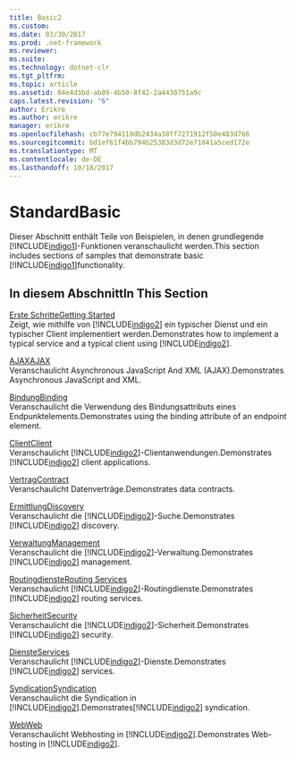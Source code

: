 ```yaml
---
title: Basic2
ms.custom: 
ms.date: 03/30/2017
ms.prod: .net-framework
ms.reviewer: 
ms.suite: 
ms.technology: dotnet-clr
ms.tgt_pltfrm: 
ms.topic: article
ms.assetid: 04e4d3bd-ab89-4b50-8f42-2a4430751a9c
caps.latest.revision: "6"
author: Erikre
ms.author: erikre
manager: erikre
ms.openlocfilehash: cb77e794119db2434a38ff7271912f50e483d766
ms.sourcegitcommit: bd1ef61f4bb794b25383d3d72e71041a5ced172e
ms.translationtype: MT
ms.contentlocale: de-DE
ms.lasthandoff: 10/18/2017
---
```

# <a name="basic"></a><span data-ttu-id="a5605-102">Standard</span><span class="sxs-lookup"><span data-stu-id="a5605-102">Basic</span></span>
<span data-ttu-id="a5605-103">Dieser Abschnitt enthält Teile von Beispielen, in denen grundlegende [!INCLUDE[indigo1](../../../../includes/indigo1-md.md)]-Funktionen veranschaulicht werden.</span><span class="sxs-lookup"><span data-stu-id="a5605-103">This section includes sections of samples that demonstrate basic [!INCLUDE[indigo1](../../../../includes/indigo1-md.md)]functionality.</span></span>  
  
## <a name="in-this-section"></a><span data-ttu-id="a5605-104">In diesem Abschnitt</span><span class="sxs-lookup"><span data-stu-id="a5605-104">In This Section</span></span>  
 [<span data-ttu-id="a5605-105">Erste Schritte</span><span class="sxs-lookup"><span data-stu-id="a5605-105">Getting Started</span></span>](../../../../docs/framework/wcf/samples/getting-started-sample.md)  
 <span data-ttu-id="a5605-106">Zeigt, wie mithilfe von [!INCLUDE[indigo2](../../../../includes/indigo2-md.md)] ein typischer Dienst und ein typischer Client implementiert werden.</span><span class="sxs-lookup"><span data-stu-id="a5605-106">Demonstrates how to implement a typical service and a typical client using [!INCLUDE[indigo2](../../../../includes/indigo2-md.md)].</span></span>  
  
 [<span data-ttu-id="a5605-107">AJAX</span><span class="sxs-lookup"><span data-stu-id="a5605-107">AJAX</span></span>](../../../../docs/framework/wcf/samples/ajax.md)  
 <span data-ttu-id="a5605-108">Veranschaulicht Asynchronous JavaScript And XML (AJAX).</span><span class="sxs-lookup"><span data-stu-id="a5605-108">Demonstrates Asynchronous JavaScript and XML.</span></span>  
  
 [<span data-ttu-id="a5605-109">Bindung</span><span class="sxs-lookup"><span data-stu-id="a5605-109">Binding</span></span>](../../../../docs/framework/wcf/samples/binding.md)  
 <span data-ttu-id="a5605-110">Veranschaulicht die Verwendung des Bindungsattributs eines Endpunktelements.</span><span class="sxs-lookup"><span data-stu-id="a5605-110">Demonstrates using the binding attribute of an endpoint element.</span></span>  
  
 [<span data-ttu-id="a5605-111">Client</span><span class="sxs-lookup"><span data-stu-id="a5605-111">Client</span></span>](../../../../docs/framework/wcf/samples/client.md)  
 <span data-ttu-id="a5605-112">Veranschaulicht [!INCLUDE[indigo2](../../../../includes/indigo2-md.md)]-Clientanwendungen.</span><span class="sxs-lookup"><span data-stu-id="a5605-112">Demonstrates [!INCLUDE[indigo2](../../../../includes/indigo2-md.md)] client applications.</span></span>  
  
 [<span data-ttu-id="a5605-113">Vertrag</span><span class="sxs-lookup"><span data-stu-id="a5605-113">Contract</span></span>](../../../../docs/framework/wcf/samples/contract.md)  
 <span data-ttu-id="a5605-114">Veranschaulicht Datenverträge.</span><span class="sxs-lookup"><span data-stu-id="a5605-114">Demonstrates data contracts.</span></span>  
  
 [<span data-ttu-id="a5605-115">Ermittlung</span><span class="sxs-lookup"><span data-stu-id="a5605-115">Discovery</span></span>](../../../../docs/framework/wcf/samples/discovery-samples.md)  
 <span data-ttu-id="a5605-116">Veranschaulicht die [!INCLUDE[indigo2](../../../../includes/indigo2-md.md)]-Suche.</span><span class="sxs-lookup"><span data-stu-id="a5605-116">Demonstrates [!INCLUDE[indigo2](../../../../includes/indigo2-md.md)] discovery.</span></span>  
  
 [<span data-ttu-id="a5605-117">Verwaltung</span><span class="sxs-lookup"><span data-stu-id="a5605-117">Management</span></span>](../../../../docs/framework/wcf/samples/management.md)  
 <span data-ttu-id="a5605-118">Veranschaulicht die [!INCLUDE[indigo2](../../../../includes/indigo2-md.md)]-Verwaltung.</span><span class="sxs-lookup"><span data-stu-id="a5605-118">Demonstrates [!INCLUDE[indigo2](../../../../includes/indigo2-md.md)] management.</span></span>  
  
 [<span data-ttu-id="a5605-119">Routingdienste</span><span class="sxs-lookup"><span data-stu-id="a5605-119">Routing Services</span></span>](../../../../docs/framework/wcf/samples/routing-services.md)  
 <span data-ttu-id="a5605-120">Veranschaulicht [!INCLUDE[indigo2](../../../../includes/indigo2-md.md)]-Routingdienste.</span><span class="sxs-lookup"><span data-stu-id="a5605-120">Demonstrates [!INCLUDE[indigo2](../../../../includes/indigo2-md.md)] routing services.</span></span>  
  
 [<span data-ttu-id="a5605-121">Sicherheit</span><span class="sxs-lookup"><span data-stu-id="a5605-121">Security</span></span>](../../../../docs/framework/wcf/samples/security-in-wcf.md)  
 <span data-ttu-id="a5605-122">Veranschaulicht die [!INCLUDE[indigo2](../../../../includes/indigo2-md.md)]-Sicherheit.</span><span class="sxs-lookup"><span data-stu-id="a5605-122">Demonstrates [!INCLUDE[indigo2](../../../../includes/indigo2-md.md)] security.</span></span>  
  
 [<span data-ttu-id="a5605-123">Dienste</span><span class="sxs-lookup"><span data-stu-id="a5605-123">Services</span></span>](../../../../docs/framework/wcf/samples/services.md)  
 <span data-ttu-id="a5605-124">Veranschaulicht [!INCLUDE[indigo2](../../../../includes/indigo2-md.md)]-Dienste.</span><span class="sxs-lookup"><span data-stu-id="a5605-124">Demonstrates [!INCLUDE[indigo2](../../../../includes/indigo2-md.md)] services.</span></span>  
  
 [<span data-ttu-id="a5605-125">Syndication</span><span class="sxs-lookup"><span data-stu-id="a5605-125">Syndication</span></span>](../../../../docs/framework/wcf/samples/syndication.md)  
 <span data-ttu-id="a5605-126">Veranschaulicht die Syndication in [!INCLUDE[indigo2](../../../../includes/indigo2-md.md)].</span><span class="sxs-lookup"><span data-stu-id="a5605-126">Demonstrates[!INCLUDE[indigo2](../../../../includes/indigo2-md.md)] syndication.</span></span>  
  
 [<span data-ttu-id="a5605-127">Web</span><span class="sxs-lookup"><span data-stu-id="a5605-127">Web</span></span>](../../../../docs/framework/wcf/samples/web.md)  
 <span data-ttu-id="a5605-128">Veranschaulicht Webhosting in [!INCLUDE[indigo2](../../../../includes/indigo2-md.md)].</span><span class="sxs-lookup"><span data-stu-id="a5605-128">Demonstrates Web-hosting in [!INCLUDE[indigo2](../../../../includes/indigo2-md.md)].</span></span>
